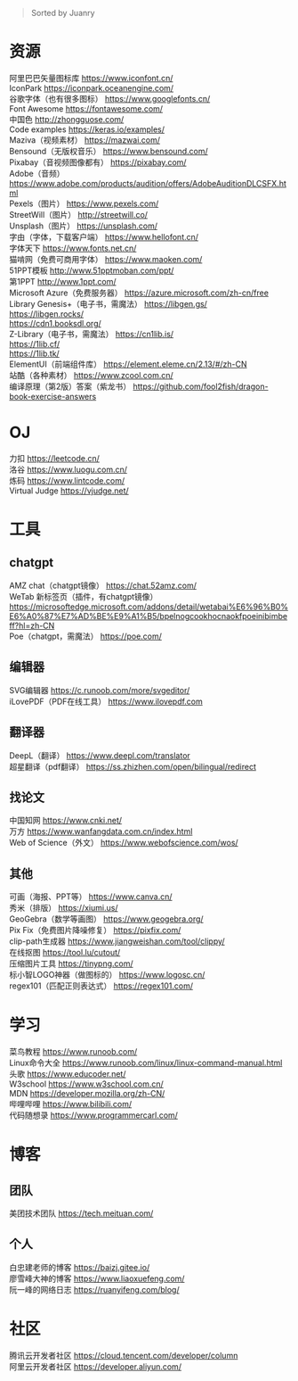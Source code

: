 > Sorted by Juanry
# 资源
阿里巴巴矢量图标库 https://www.iconfont.cn/    
IconPark https://iconpark.oceanengine.com/   
谷歌字体（也有很多图标） https://www.googlefonts.cn/   
Font Awesome https://fontawesome.com/   
中国色 http://zhongguose.com/     
Code examples https://keras.io/examples/                
Maziva（视频素材） https://mazwai.com/            
Bensound（无版权音乐） https://www.bensound.com/           
Pixabay（音视频图像都有） https://pixabay.com/                 
Adobe（音频） https://www.adobe.com/products/audition/offers/AdobeAuditionDLCSFX.html                  
Pexels（图片） https://www.pexels.com/           
StreetWill（图片） http://streetwill.co/            
Unsplash（图片） https://unsplash.com/          
字由（字体，下载客户端） https://www.hellofont.cn/           
字体天下 https://www.fonts.net.cn/         
猫啃网（免费可商用字体） https://www.maoken.com/           
51PPT模板 http://www.51pptmoban.com/ppt/           
第1PPT http://www.1ppt.com/           
Microsoft Azure（免费服务器） https://azure.microsoft.com/zh-cn/free            
Library Genesis+（电子书，需魔法） https://libgen.gs/              
                                                    https://libgen.rocks/         
                                                    https://cdn1.booksdl.org/            
Z-Library（电子书，需魔法） https://cn1lib.is/           
                                         https://1lib.cf/         
                                         https://1lib.tk/          
ElementUI（前端组件库） https://element.eleme.cn/2.13/#/zh-CN                  
站酷（各种素材） https://www.zcool.com.cn/            
编译原理（第2版）答案（紫龙书） https://github.com/fool2fish/dragon-book-exercise-answers                 
   
   
# OJ
力扣 https://leetcode.cn/      
洛谷 https://www.luogu.com.cn/        
炼码 https://www.lintcode.com/          
Virtual Judge https://vjudge.net/             


# 工具
## chatgpt
AMZ chat（chatgpt镜像） https://chat.52amz.com/    
WeTab 新标签页（插件，有chatgpt镜像） https://microsoftedge.microsoft.com/addons/detail/wetabai%E6%96%B0%E6%A0%87%E7%AD%BE%E9%A1%B5/bpelnogcookhocnaokfpoeinibimbeff?hl=zh-CN     
Poe（chatgpt，需魔法） https://poe.com/   
## 编辑器
SVG编辑器 https://c.runoob.com/more/svgeditor/            
iLovePDF（PDF在线工具） https://www.ilovepdf.com                         
## 翻译器
DeepL（翻译） https://www.deepl.com/translator                 
超星翻译（pdf翻译） https://ss.zhizhen.com/open/bilingual/redirect                      
## 找论文
中国知网 https://www.cnki.net/            
万方 https://www.wanfangdata.com.cn/index.html             
Web of Science（外文） https://www.webofscience.com/wos/                      
## 其他
可画（海报、PPT等） https://www.canva.cn/                 
秀米（排版） https://xiumi.us/         
GeoGebra（数学等画图） https://www.geogebra.org/                 
Pix Fix（免费图片降噪修复） https://pixfix.com/          
clip-path生成器 https://www.jiangweishan.com/tool/clippy/                      
在线抠图 https://tool.lu/cutout/                 
压缩图片工具 https://tinypng.com/              
标小智LOGO神器（做图标的） https://www.logosc.cn/           
regex101（匹配正则表达式） https://regex101.com/      
   
    
# 学习                   
菜鸟教程 https://www.runoob.com/        
Linux命令大全 https://www.runoob.com/linux/linux-command-manual.html       
头歌 https://www.educoder.net/             
W3school https://www.w3school.com.cn/         
MDN https://developer.mozilla.org/zh-CN/            
哔哩哔哩 https://www.bilibili.com/                      
代码随想录 https://www.programmercarl.com/        
     
    
# 博客
## 团队
美团技术团队 https://tech.meituan.com/   
## 个人
白忠建老师的博客 https://baizj.gitee.io/          
廖雪峰大神的博客 https://www.liaoxuefeng.com/          
阮一峰的网络日志 https://ruanyifeng.com/blog/                  
     
                        
# 社区
腾讯云开发者社区 https://cloud.tencent.com/developer/column   
阿里云开发者社区 https://developer.aliyun.com/        
